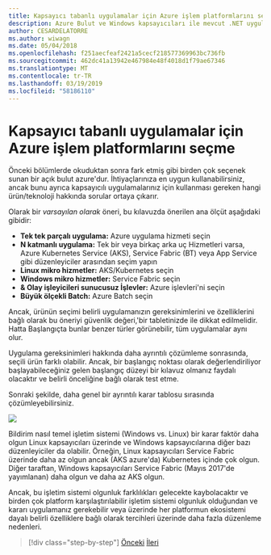 ```yaml
---
title: Kapsayıcı tabanlı uygulamalar için Azure işlem platformlarını seçme
description: Azure Bulut ve Windows kapsayıcıları ile mevcut .NET uygulamalarını modernleştirme | Kapsayıcı tabanlı uygulamalar için Azure işlem platformlarını seçme
author: CESARDELATORRE
ms.author: wiwagn
ms.date: 05/04/2018
ms.openlocfilehash: f251aecfeaf2421a5cecf218577369963bc736fb
ms.sourcegitcommit: 462dc41a13942e467984e48f4018d1f79ae67346
ms.translationtype: MT
ms.contentlocale: tr-TR
ms.lasthandoff: 03/19/2019
ms.locfileid: "58186110"
---
```

# <a name="choosing-azure-compute-platforms-for-container-based-applications"></a>Kapsayıcı tabanlı uygulamalar için Azure işlem platformlarını seçme

Önceki bölümlerde okuduktan sonra fark etmiş gibi birden çok seçenek sunan bir açık bulut azure'dur. İhtiyaçlarınıza en uygun kullanabilirsiniz, ancak bunu ayrıca kapsayıcılı uygulamalarınız için kullanması gereken hangi ürün/teknoloji hakkında sorular ortaya çıkarır.

Olarak bir *varsayılan olarak* öneri, bu kılavuzda önerilen ana ölçüt aşağıdaki gibidir:

- **Tek tek parçalı uygulama:** Azure uygulama hizmeti seçin
- **N katmanlı uygulama:** Tek bir veya birkaç arka uç Hizmetleri varsa, Azure Kubernetes Service (AKS), Service Fabric (BT) veya App Service gibi düzenleyiciler arasından seçim yapın
- **Linux mikro hizmetler:** AKS/Kubernetes seçin
- **Windows mikro hizmetler:** Service Fabric seçin
- **& Olay işleyicileri sunucusuz İşlevler:** Azure işlevleri'ni seçin
- **Büyük ölçekli Batch:** Azure Batch seçin

Ancak, ürünün seçimi belirli uygulamanızın gereksinimlerini ve özelliklerini bağlı olarak bu öneriyi güvenlik değeri,'bir tabletinizde ile dikkat edilmelidir. Hatta Başlangıçta bunlar benzer türler görünebilir, tüm uygulamalar aynı olur.

Uygulama gereksinimleri hakkında daha ayrıntılı çözümleme sonrasında, seçili ürün farklı olabilir. Ancak, bir başlangıç noktası olarak değerlendiriliyor başlayabileceğiniz gelen başlangıç düzeyi bir kılavuz olmanız faydalı olacaktır ve belirli önceliğine bağlı olarak test etme.

Sonraki şekilde, daha genel bir ayrıntılı karar tablosu sırasında çözümleyebilirsiniz.

![](./media/image8.5.png)

Bildirim nasıl temel işletim sistemi (Windows vs. Linux) bir karar faktör daha olgun Linux kapsayıcıları üzerinde ve Windows kapsayıcılarına diğer bazı düzenleyiciler da olabilir. Örneğin, Linux kapsayıcıları Service Fabric üzerinde daha az olgun ancak (AKS azure'da) Kubernetes içinde çok olgun. Diğer taraftan, Windows kapsayıcıları Service Fabric (Mayıs 2017'de yayımlanan) daha olgun ve daha az AKS olgun.

Ancak, bu işletim sistemi olgunluk farklılıkları gelecekte kaybolacaktır ve birden çok platform karşılaştırılabilir işletim sistemi olgunluk olduğundan ve kararı uygulamanız gerekebilir veya üzerinde her platformun ekosistemi dayalı belirli özelliklere bağlı olarak tercihleri üzerinde daha fazla düzenleme nedenleri.

> [!div class="step-by-step"]
> [Önceki](when-to-deploy-windows-containers-to-azure-container-service-kubernetes.md)
> [İleri](build-resilient-services-ready-for-the-cloud-embrace-transient-failures-in-the-cloud.md)
